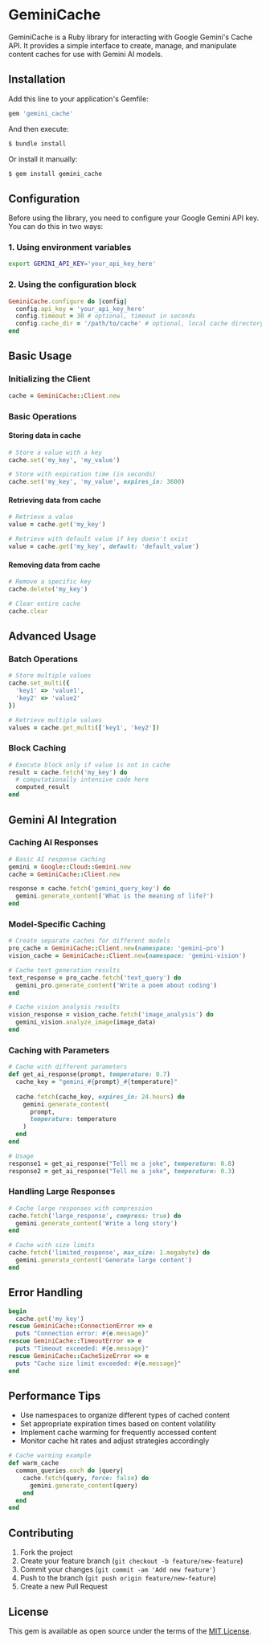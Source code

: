 # GeminiCache

GeminiCache is a Ruby library for interacting with Google Gemini's Cache API. It provides a simple interface to create, manage, and manipulate content caches for use with Gemini AI models.

## Installation

Add this line to your application's Gemfile:

```ruby
gem 'gemini_cache'
```

And then execute:

```bash
$ bundle install
```

Or install it manually:

```bash
$ gem install gemini_cache
```

## Configuration

Before using the library, you need to configure your Google Gemini API key. You can do this in two ways:

### 1. Using environment variables

```bash
export GEMINI_API_KEY='your_api_key_here'
```

### 2. Using the configuration block

```ruby
GeminiCache.configure do |config|
  config.api_key = 'your_api_key_here'
  config.timeout = 30 # optional, timeout in seconds
  config.cache_dir = '/path/to/cache' # optional, local cache directory
end
```

## Basic Usage

### Initializing the Client

```ruby
cache = GeminiCache::Client.new
```

### Basic Operations

#### Storing data in cache

```ruby
# Store a value with a key
cache.set('my_key', 'my_value')

# Store with expiration time (in seconds)
cache.set('my_key', 'my_value', expires_in: 3600)
```

#### Retrieving data from cache

```ruby
# Retrieve a value
value = cache.get('my_key')

# Retrieve with default value if key doesn't exist
value = cache.get('my_key', default: 'default_value')
```

#### Removing data from cache

```ruby
# Remove a specific key
cache.delete('my_key')

# Clear entire cache
cache.clear
```

## Advanced Usage

### Batch Operations

```ruby
# Store multiple values
cache.set_multi({
  'key1' => 'value1',
  'key2' => 'value2'
})

# Retrieve multiple values
values = cache.get_multi(['key1', 'key2'])
```

### Block Caching

```ruby
# Execute block only if value is not in cache
result = cache.fetch('my_key') do
  # computationally intensive code here
  computed_result
end
```

## Gemini AI Integration

### Caching AI Responses

```ruby
# Basic AI response caching
gemini = Google::Cloud::Gemini.new
cache = GeminiCache::Client.new

response = cache.fetch('gemini_query_key') do
  gemini.generate_content('What is the meaning of life?')
end
```

### Model-Specific Caching

```ruby
# Create separate caches for different models
pro_cache = GeminiCache::Client.new(namespace: 'gemini-pro')
vision_cache = GeminiCache::Client.new(namespace: 'gemini-vision')

# Cache text generation results
text_response = pro_cache.fetch('text_query') do
  gemini_pro.generate_content('Write a poem about coding')
end

# Cache vision analysis results
vision_response = vision_cache.fetch('image_analysis') do
  gemini_vision.analyze_image(image_data)
end
```

### Caching with Parameters

```ruby
# Cache with different parameters
def get_ai_response(prompt, temperature: 0.7)
  cache_key = "gemini_#{prompt}_#{temperature}"
  
  cache.fetch(cache_key, expires_in: 24.hours) do
    gemini.generate_content(
      prompt,
      temperature: temperature
    )
  end
end

# Usage
response1 = get_ai_response("Tell me a joke", temperature: 0.8)
response2 = get_ai_response("Tell me a joke", temperature: 0.3)
```

### Handling Large Responses

```ruby
# Cache large responses with compression
cache.fetch('large_response', compress: true) do
  gemini.generate_content('Write a long story')
end

# Cache with size limits
cache.fetch('limited_response', max_size: 1.megabyte) do
  gemini.generate_content('Generate large content')
end
```

## Error Handling

```ruby
begin
  cache.get('my_key')
rescue GeminiCache::ConnectionError => e
  puts "Connection error: #{e.message}"
rescue GeminiCache::TimeoutError => e
  puts "Timeout exceeded: #{e.message}"
rescue GeminiCache::CacheSizeError => e
  puts "Cache size limit exceeded: #{e.message}"
end
```

## Performance Tips

- Use namespaces to organize different types of cached content
- Set appropriate expiration times based on content volatility
- Implement cache warming for frequently accessed content
- Monitor cache hit rates and adjust strategies accordingly

```ruby
# Cache warming example
def warm_cache
  common_queries.each do |query|
    cache.fetch(query, force: false) do
      gemini.generate_content(query)
    end
  end
end
```

## Contributing

1. Fork the project
2. Create your feature branch (`git checkout -b feature/new-feature`)
3. Commit your changes (`git commit -am 'Add new feature'`)
4. Push to the branch (`git push origin feature/new-feature`)
5. Create a new Pull Request

## License

This gem is available as open source under the terms of the [MIT License](https://opensource.org/licenses/MIT).